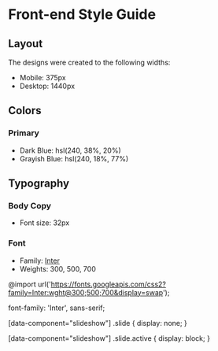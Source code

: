 # Front-end Style Guide

## Layout

The designs were created to the following widths:

- Mobile: 375px
- Desktop: 1440px

## Colors

### Primary

- Dark Blue: hsl(240, 38%, 20%)
- Grayish Blue: hsl(240, 18%, 77%)

## Typography

### Body Copy

- Font size: 32px

### Font

- Family: [Inter](https://fonts.google.com/specimen/Inter)
- Weights: 300, 500, 700

@import url('https://fonts.googleapis.com/css2?family=Inter:wght@300;500;700&display=swap');

font-family: 'Inter', sans-serif;



[data-component="slideshow"] .slide {
    display: none;
}

[data-component="slideshow"] .slide.active {
    display: block;
}